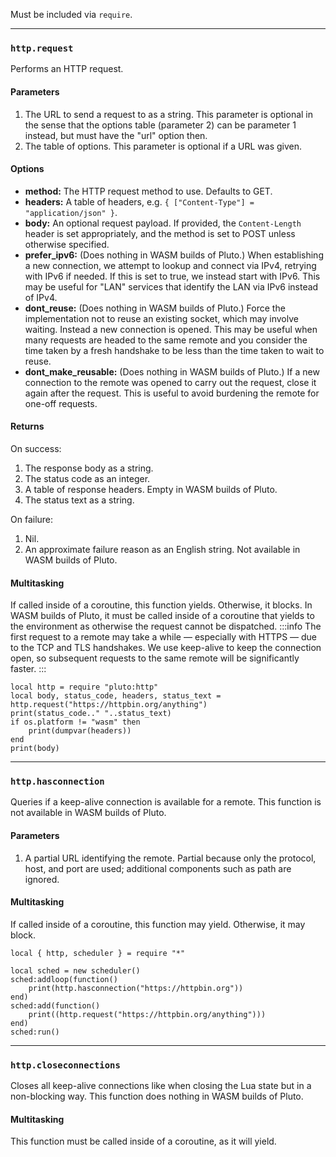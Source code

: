 Must be included via `require`.

---
### `http.request`
Performs an HTTP request.
#### Parameters
1. The URL to send a request to as a string. This parameter is optional in the sense that the options table (parameter 2) can be parameter 1 instead, but must have the "url" option then.
2. The table of options. This parameter is optional if a URL was given.
#### Options
- **method:** The HTTP request method to use. Defaults to GET.
- **headers:** A table of headers, e.g. `{ ["Content-Type"] = "application/json" }`.
- **body:** An optional request payload. If provided, the `Content-Length` header is set appropriately, and the method is set to POST unless otherwise specified.
- **prefer_ipv6:** (Does nothing in WASM builds of Pluto.) When establishing a new connection, we attempt to lookup and connect via IPv4, retrying with IPv6 if needed. If this is set to true, we instead start with IPv6. This may be useful for "LAN" services that identify the LAN via IPv6 instead of IPv4.
- **dont_reuse:** (Does nothing in WASM builds of Pluto.) Force the implementation not to reuse an existing socket, which may involve waiting. Instead a new connection is opened. This may be useful when many requests are headed to the same remote and you consider the time taken by a fresh handshake to be less than the time taken to wait to reuse.
- **dont_make_reusable:** (Does nothing in WASM builds of Pluto.) If a new connection to the remote was opened to carry out the request, close it again after the request. This is useful to avoid burdening the remote for one-off requests.
#### Returns
On success:
1. The response body as a string.
2. The status code as an integer.
3. A table of response headers. Empty in WASM builds of Pluto.
4. The status text as a string.

On failure:
1. Nil.
2. An approximate failure reason as an English string. Not available in WASM builds of Pluto.
#### Multitasking
If called inside of a coroutine, this function yields. Otherwise, it blocks. In WASM builds of Pluto, it must be called inside of a coroutine that yields to the environment as otherwise the request cannot be dispatched.
:::info
The first request to a remote may take a while — especially with HTTPS — due to the TCP and TLS handshakes. We use keep-alive to keep the connection open, so subsequent requests to the same remote will be significantly faster.
:::
```pluto
local http = require "pluto:http"
local body, status_code, headers, status_text = http.request("https://httpbin.org/anything")
print(status_code.." "..status_text)
if os.platform != "wasm" then
    print(dumpvar(headers))
end
print(body)
```

---
### `http.hasconnection`
Queries if a keep-alive connection is available for a remote. This function is not available in WASM builds of Pluto.
#### Parameters
1. A partial URL identifying the remote. Partial because only the protocol, host, and port are used; additional components such as path are ignored.
#### Multitasking
If called inside of a coroutine, this function may yield. Otherwise, it may block.
```pluto norun
local { http, scheduler } = require "*"

local sched = new scheduler()
sched:addloop(function()
    print(http.hasconnection("https://httpbin.org"))
end)
sched:add(function()
    print((http.request("https://httpbin.org/anything")))
end)
sched:run()
```
---
### `http.closeconnections`
Closes all keep-alive connections like when closing the Lua state but in a non-blocking way. This function does nothing in WASM builds of Pluto.
#### Multitasking
This function must be called inside of a coroutine, as it will yield.
